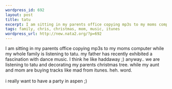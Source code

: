 ```yaml
--- 
wordpress_id: 692
layout: post
title: tatu
excerpt: I am sitting in my parents office copying mp3s to my moms computer while my whole family is listening to tatu. my father has recently exhibited a fascination with dance music. I think he like haddaway ;) anyway.. we are listening to tatu and decorating my parents christmas tree. while my aunt and mom are buying tracks like mad from itunes. heh. word. i really want to have a party in aspe...
tags: family, chris, christmas, mom, music, itunes
wordpress_url: http://new.nata2.org/?p=692
---
```

I am sitting in my parents office copying mp3s to my moms computer while my whole family is listening to tatu. my father has recently exhibited a fascination with dance music. I think he like haddaway ;) anyway.. we are listening to tatu and decorating my parents christmas tree. while my aunt and mom are buying tracks like mad from itunes. heh. word. <Br><br/>i really want to have a party in aspen ;)
